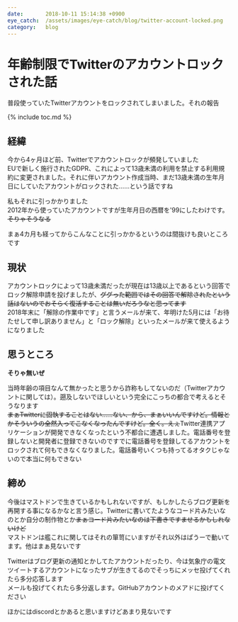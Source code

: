 ```yaml
---
date:       2018-10-11 15:14:38 +0900
eye_catch:  /assets/images/eye-catch/blog/twitter-account-locked.png
category:   blog
---
```


# 年齢制限でTwitterのアカウントロックされた話

普段使っていたTwitterアカウントをロックされてしまいました。それの報告

<!--more-->

{% include toc.md %}

## 経緯
今から4ヶ月ほど前、Twitterでアカウントロックが頻発していました  
EUで新しく施行されたGDPR、これによって13歳未満の利用を禁止する利用規約に変更されました。それに伴いアカウント作成当時、まだ13歳未満の生年月日にしていたアカウントがロックされた……という話ですね

私もそれに引っかかりました  
2012年から使っていたアカウントですが生年月日の西暦を'99にしたわけです。~~そりゃそうなる~~

まぁ4カ月も経ってからこんなことに引っかかるというのは間抜けも良いところです

## 現状
アカウントロックによって13歳未満だったが現在は13歳以上であるという回答でロック解除申請を投げましたが、~~ググった範囲ではその回答で解除されたという話はないのでおそらく復活することは無いだろうなと思ってます~~  
2018年末に「解除の作業中です」と言うメールが来て、年明けた5月には「お待たせして申し訳ありません」と「ロック解除」といったメールが来て使えるようになりました

## 思うところ
**そりゃ無いぜ**

当時年齢の項目なんて無かったと思うから詐称もしてないのだ（Twitterアカウントに関しては）。遡及しないでほしいという完全にこっちの都合で考えるとそうなります  
~~まぁTwitterに固執することはない……ない、から、まぁいいんですけど。情報とかそういうの全然入ってこなくなったんですけど。全く。えぇ~~Twitter連携アプリケーションが開発できなくなったという不都合に遭遇しました。電話番号を登録しないと開発者に登録できないのですでに電話番号を登録してるアカウントをロックされて何もできなくなりました。電話番号いくつも持ってるオタクじゃないので本当に何もできない

## 締め
今後はマストドンで生きているかもしれないですが、もしかしたらブログ更新を再開する事になるかなと言う感じ。Twitterに書いてたようなコード片みたいなのとか自分の制作物とか~~まぁコード片みたいなのは下書きですませるかもしれないけど~~  
マストドンは艦これに関してはそれの箪笥にいますがそれ以外はぱうーで動いてます。他はまぁ見ないです

Twitterはブログ更新の通知とかしてたアカウントだったり、今は気象庁の電文ツイートするアカウントになったサブが生きてるのでそっちにメッセ投げてくれたら多分応答します  
メールも投げてくれたら多分返します。GitHubアカウントのメアドに投げてください

ほかにはdiscordとかあると思いますけどあまり見ないです

